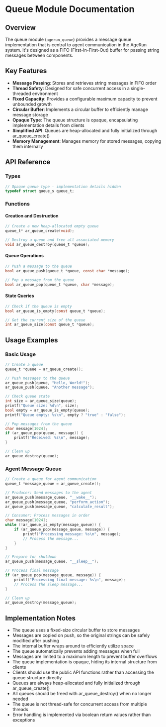 # Queue Module Documentation

## Overview

The queue module (`agerun_queue`) provides a message queue implementation that is central to agent communication in the AgeRun system. It's designed as a FIFO (First-In-First-Out) buffer for passing string messages between components.

## Key Features

- **Message Passing**: Stores and retrieves string messages in FIFO order
- **Thread Safety**: Designed for safe concurrent access in a single-threaded environment
- **Fixed Capacity**: Provides a configurable maximum capacity to prevent unbounded growth
- **Circular Buffer**: Implements a circular buffer to efficiently manage message storage
- **Opaque Type**: The queue structure is opaque, encapsulating implementation details from clients
- **Simplified API**: Queues are heap-allocated and fully initialized through ar_queue_create()
- **Memory Management**: Manages memory for stored messages, copying them internally

## API Reference

### Types

```c
// Opaque queue type - implementation details hidden
typedef struct queue_s queue_t;
```

### Functions

#### Creation and Destruction

```c
// Create a new heap-allocated empty queue
queue_t* ar_queue_create(void);

// Destroy a queue and free all associated memory
void ar_queue_destroy(queue_t *queue);
```

#### Queue Operations

```c
// Push a message to the queue
bool ar_queue_push(queue_t *queue, const char *message);

// Pop a message from the queue
bool ar_queue_pop(queue_t *queue, char *message);
```

#### State Queries

```c
// Check if the queue is empty
bool ar_queue_is_empty(const queue_t *queue);

// Get the current size of the queue
int ar_queue_size(const queue_t *queue);
```

## Usage Examples

### Basic Usage

```c
// Create a queue
queue_t *queue = ar_queue_create();

// Push messages to the queue
ar_queue_push(queue, "Hello, World!");
ar_queue_push(queue, "Another message");

// Check queue state
int size = ar_queue_size(queue);
printf("Queue size: %d\n", size);
bool empty = ar_queue_is_empty(queue);
printf("Queue empty: %s\n", empty ? "true" : "false");

// Pop messages from the queue
char message[1024];
if (ar_queue_pop(queue, message)) {
    printf("Received: %s\n", message);
}

// Clean up
ar_queue_destroy(queue);
```

### Agent Message Queue

```c
// Create a queue for agent communication
queue_t *message_queue = ar_queue_create();

// Producer: Send messages to the agent
ar_queue_push(message_queue, "__wake__");
ar_queue_push(message_queue, "perform_action");
ar_queue_push(message_queue, "calculate_result");

// Consumer: Process messages in order
char message[1024];
while (!ar_queue_is_empty(message_queue)) {
    if (ar_queue_pop(message_queue, message)) {
        printf("Processing message: %s\n", message);
        // Process the message...
    }
}

// Prepare for shutdown
ar_queue_push(message_queue, "__sleep__");

// Process final message
if (ar_queue_pop(message_queue, message)) {
    printf("Processing final message: %s\n", message);
    // Process the sleep message...
}

// Clean up
ar_queue_destroy(message_queue);
```

## Implementation Notes

- The queue uses a fixed-size circular buffer to store messages
- Messages are copied on push, so the original strings can be safely modified after pushing
- The internal buffer wraps around to efficiently utilize space
- The queue automatically prevents adding messages when full
- Messages are limited to a maximum length to prevent buffer overflows
- The queue implementation is opaque, hiding its internal structure from clients
- Clients should use the public API functions rather than accessing the queue structure directly
- Queues are always heap-allocated and fully initialized through ar_queue_create()
- All queues should be freed with ar_queue_destroy() when no longer needed
- The queue is not thread-safe for concurrent access from multiple threads
- Error handling is implemented via boolean return values rather than exceptions